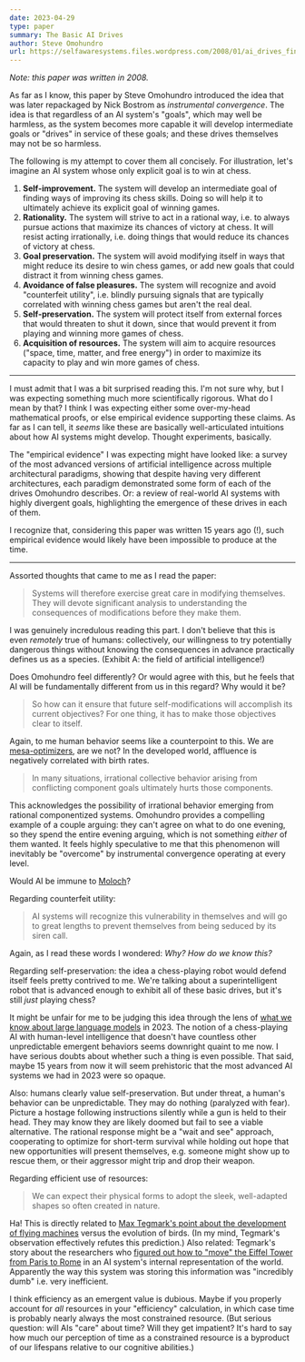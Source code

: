 ```yaml
---
date: 2023-04-29
type: paper
summary: The Basic AI Drives
author: Steve Omohundro
url: https://selfawaresystems.files.wordpress.com/2008/01/ai_drives_final.pdf
---
```


_Note: this paper was written in 2008._

As far as I know, this paper by Steve Omohundro introduced the idea that was
later repackaged by Nick Bostrom as _instrumental convergence_. The idea is that
regardless of an AI system's "goals", which may well be harmless, as the system
becomes more capable it will develop intermediate goals or "drives" in service
of these goals; and these drives themselves may not be so harmless.

The following is my attempt to cover them all concisely. For illustration, let's
imagine an AI system whose only explicit goal is to win at chess.

1. **Self-improvement.** The system will develop an intermediate goal of finding
   ways of improving its chess skills. Doing so will help it to ultimately
   achieve its explicit goal of winning games.
2. **Rationality.** The system will strive to act in a rational way, i.e. to
   always pursue actions that maximize its chances of victory at chess. It will
   resist acting irrationally, i.e. doing things that would reduce its chances
   of victory at chess.
3. **Goal preservation.** The system will avoid modifying itself in ways that
   might reduce its desire to win chess games, or add new goals that could
   distract it from winning chess games.
4. **Avoidance of false pleasures.** The system will recognize and avoid
   "counterfeit utility", i.e. blindly pursuing signals that are typically
   correlated with winning chess games but aren't the real deal.
5. **Self-preservation.** The system will protect itself from external forces
   that would threaten to shut it down, since that would prevent it from playing
   and winning more games of chess.
6. **Acquisition of resources.** The system will aim to acquire resources
   ("space, time, matter, and free energy") in order to maximize its capacity to
   play and win more games of chess.

---

I must admit that I was a bit surprised reading this. I'm not sure why, but I
was expecting something much more scientifically rigorous. What do I mean by
that? I think I was expecting either some over-my-head mathematical proofs, or
else empirical evidence supporting these claims. As far as I can tell, it
_seems_ like these are basically well-articulated intuitions about how AI
systems might develop. Thought experiments, basically.

The "empirical evidence" I was expecting might have looked like: a survey of the
most advanced versions of artificial intelligence across multiple architectural
paradigms, showing that despite having very different architectures, each
paradigm demonstrated some form of each of the drives Omohundro describes. Or:
a review of real-world AI systems with highly divergent goals, highlighting the
emergence of these drives in each of them.

I recognize that, considering this paper was written 15 years ago (!), such
empirical evidence would likely have been impossible to produce at the time.

---

Assorted thoughts that came to me as I read the paper:

> Systems will therefore exercise great care in modifying themselves. They will
> devote significant analysis to understanding the consequences of modifications
> before they make them.

I was genuinely incredulous reading this part. I don't believe that this is
even _remotely_ true of humans: collectively, our willingness to try potentially
dangerous things without knowing the consequences in advance practically defines
us as a species. (Exhibit A: the field of artificial intelligence!)

Does Omohundro feel differently? Or would agree with this, but he feels that AI
will be fundamentally different from us in this regard? Why would it be?

> So how can it ensure that future self-modifications will accomplish its
> current objectives? For one thing, it has to make those objectives clear to
> itself.

Again, to me human behavior seems like a counterpoint to this. We are
[mesa-optimizers][1], are we not? In the developed world, affluence is
negatively correlated with birth rates.

> In many situations, irrational collective behavior arising from conflicting
> component goals ultimately hurts those components.

This acknowledges the possibility of irrational behavior emerging from rational
componentized systems. Omohundro provides a compelling example of a couple
arguing: they can't agree on what to do one evening, so they spend the entire
evening arguing, which is not something _either_ of them wanted. It feels highly
speculative to me that this phenomenon will inevitably be "overcome" by
instrumental convergence operating at every level.

Would AI be immune to [Moloch][2]?

Regarding counterfeit utility:

> AI systems will recognize this vulnerability in themselves and will go to
> great lengths to prevent themselves from being seduced by its siren call.

Again, as I read these words I wondered: _Why? How do we know this?_

Regarding self-preservation: the idea a chess-playing robot would defend itself
feels pretty contrived to me. We're talking about a superintelligent robot that
is advanced enough to exhibit all of these basic drives, but it's still _just_
playing chess?

It might be unfair for me to be judging this idea through the lens of [what we
know about large language models][3] in 2023. The notion of a chess-playing AI
with human-level intelligence that doesn't have countless other unpredictable
emergent behaviors seems downright quaint to me now. I have serious doubts about
whether such a thing is even possible. That said, maybe 15 years from now it
will seem prehistoric that the most advanced AI systems we had in 2023 were so
opaque.

Also: humans clearly value self-preservation. But under threat, a human's
behavior can be unpredictable. They may do nothing (paralyzed with fear).
Picture a hostage following instructions silently while a gun is held to their
head. They may know they are likely doomed but fail to see a viable alternative.
The rational response might be a "wait and see" approach, cooperating to
optimize for short-term survival while holding out hope that new opportunities
will present themselves, e.g. someone might show up to rescue them, or their
aggressor might trip and drop their weapon.

Regarding efficient use of resources:

> We can expect their physical forms to adopt the sleek, well-adapted shapes so
> often created in nature.

Ha! This is directly related to [Max Tegmark's point about the development of
flying machines][4] versus the evolution of birds. (In my mind, Tegmark's
observation effectively refutes this prediction.) Also related: Tegmark's story
about the researchers who [figured out how to "move" the Eiffel Tower from Paris
to Rome][5] in an AI system's internal representation of the world. Apparently
the way this system was storing this information was "incredibly dumb" i.e.
very inefficient.

I think efficiency as an emergent value is dubious. Maybe if you properly
account for _all_ resources in your "efficiency" calculation, in which case time
is probably nearly always the most constrained resource. (But serious question:
will AIs "care" about time? Will they get impatient? It's hard to say how much
our perception of time as a constrained resource is a byproduct of our lifespans
relative to our cognitive abilities.)

[1]: /thoughts/explaining-ai-terms-the-feynman-way-pt1.html
[2]: https://slatestarcodex.com/2014/07/30/meditations-on-moloch/
[3]: /summaries/eight-things-to-know-about-llms.html
[4]: /summaries/lex-fridman-max-tegmark.html
[5]: https://arxiv.org/pdf/2202.05262.pdf
